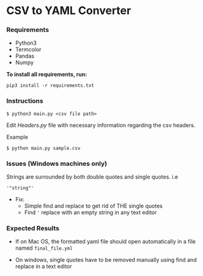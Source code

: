 # CSV to YAML Converter 

### Requirements

- Python3 
- Termcolor 
- Pandas 
- Numpy

**To install all requirements, run:**
```
pip3 install -r requirements.txt
```

### Instructions

```
$ python3 main.py <csv file path> 
```
Edit *Headers.py* file with necessary information regarding the csv headers. 

Example
```
$ python main.py sample.csv 
```

### Issues (Windows machines only)

Strings are surrounded by both double quotes and single quotes. i.e 

```
'"string"'
```

- Fix: 
    - Simple find and replace to get rid of THE single quotes 
    - Find `'` replace with an empty string in any text editor


### Expected Results 

- If on Mac OS, the formatted yaml file should open automatically in a file named `final_file.yml`

- On windows, single quotes have to be removed manually using find and replace in a text editor

